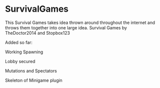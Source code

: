 SurvivalGames
=============

This Survival Games takes idea thrown around throughout the internet and throws them together into one large idea. 
Survival Games by TheDoctor2014 and Stopbox123

Added so far:

Working Spawning 

Lobby secured 

Mutations and Spectators

Skeleton of Minigame plugin
